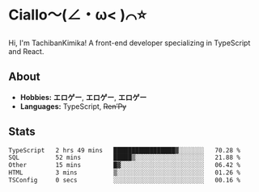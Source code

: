 # Ciallo～(∠・ω< )⌒⭐️

Hi, I'm TachibanKimika! A front-end developer specializing in TypeScript and React.

## About
- **Hobbies:** **エロゲー**, **エロゲー**, **エロゲー**
- **Languages:** TypeScript, ~~Ren’Py~~

## Stats
<!--START_SECTION:waka-->

```txt
TypeScript   2 hrs 49 mins   █████████████████▓░░░░░░░   70.28 %
SQL          52 mins         █████▒░░░░░░░░░░░░░░░░░░░   21.88 %
Other        15 mins         █▓░░░░░░░░░░░░░░░░░░░░░░░   06.42 %
HTML         3 mins          ▒░░░░░░░░░░░░░░░░░░░░░░░░   01.26 %
TSConfig     0 secs          ░░░░░░░░░░░░░░░░░░░░░░░░░   00.16 %
```

<!--END_SECTION:waka-->

<!-- ![Metrics](https://metrics.lecoq.io/TachibanaKimika?template=classic&base.activity=0&base.community=0&base.repositories=0&languages=1&isocalendar=1&isocalendar.duration=half-year&languages.limit=8&languages.sections=most-used&languages.colors=github&languages.threshold=0%25&languages.indepth=false&languages.recent.load=300&languages.recent.days=14&config.timezone=Asia%2FShanghai)
 -->
